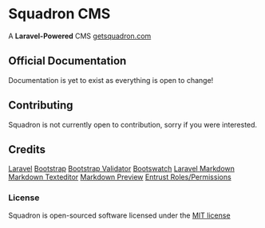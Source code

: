 # Squadron CMS

A **Laravel-Powered** CMS [getsquadron.com](http://getsquadron.com/)

## Official Documentation

Documentation is yet to exist as everything is open to change!

## Contributing

Squadron is not currently open to contribution, sorry if you were interested.

## Credits

[Laravel](https://github.com/laravel/laravel)
[Bootstrap](https://github.com/twbs/bootstrap)
[Bootstrap Validator](https://github.com/1000hz/bootstrap-validator)
[Bootswatch](https://github.com/thomaspark/bootswatch)
[Laravel Markdown](https://github.com/GrahamCampbell/Laravel-Markdown)
[Markdown Texteditor](https://github.com/toopay/bootstrap-markdown)
[Markdown Preview](https://github.com/evilstreak/markdown-js)
[Entrust Roles/Permissions](https://github.com/Zizaco/entrust/tree/laravel-5)

### License

Squadron is open-sourced software licensed under the [MIT license](http://opensource.org/licenses/MIT)
